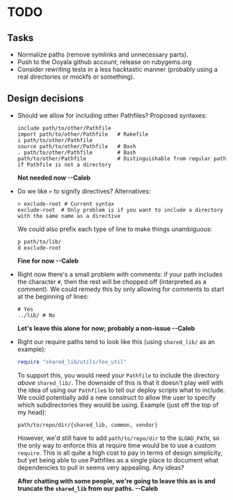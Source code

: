 TODO
====

Tasks
-----

  * Normalize paths (remove symlinks and unnecessary parts).
  * Push to the Ooyala github account; release on rubygems.org
  * Consider rewriting tests in a less hacktastic manner (probably using a real directories or mockfs or
    something).

Design decisions
----------------

  * Should we allow for including other Pathfiles? Proposed syntaxes:

        include path/to/other/Pathfile
        import path/to/other/Pathfile   # Rakefile
        i path/to/other/Pathfile
        source path/to/other/Pathfile   # Bash
        . path/to/other/Pathfile        # Bash
        path/to/other/Pathfile          # Distinguishable from regular path if Pathfile is not a directory

    **Not needed now --Caleb**

  * Do we like `>` to signify directives? Alternatives:

        > exclude-root # Current syntax
        exclude-root  # Only problem is if you want to include a directory with the same name as a directive

    We could also prefix each type of line to make things unambiguous:

        p path/to/lib/
        d exclude-root

    **Fine for now --Caleb**

  * Right now there's a small problem with comments: if your path includes the character `#`, then the rest
    will be chopped off (interpreted as a comment). We could remedy this by only allowing for comments to
    start at the beginning of lines:

        # Yes
        ../lib/ # No

    **Let's leave this alone for now; probably a non-issue --Caleb**

  * Right our require paths tend to look like this (using `shared_lib/` as an example):

    ``` ruby
    require "shared_lib/utils/foo_util"
    ```

    To support this, you would need your `Pathfile` to include the directory *above* `shared_lib/`. The
    downside of this is that it doesn't play well with the idea of using our `Pathfile`s to tell our deploy
    scripts what to include. We could potentially add a new construct to allow the user to specify which
    subdirectories they would be using. Example (just off the top of my head):

        path/to/repo/dir/{shared_lib, common, vendor}

    However, we'd still have to add `path/to/repo/dir` to the `$LOAD_PATH`, so the only way to enforce this at
    require time would be to use a custom `require`. This is all quite a high cost to pay in terms of design
    simplicity, but yet being able to use Pathfiles as a single place to document what dependencies to pull in
    seems very appealing. Any ideas?

    **After chatting with some people, we're going to leave this as is and truncate the `shared_lib` from our
    paths. --Caleb**
